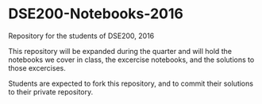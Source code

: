 # DSE200-Notebooks-2016
Repository for the students of DSE200, 2016

This repository will be expanded during the quarter and will hold the notebooks we cover in class, 
the excercise notebooks, and the solutions to those excercises.

Students are expected to fork this repository, and to commit their solutions to their private repository.
